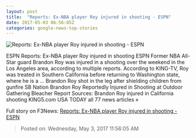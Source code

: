 ```yaml
---
layout: post
title:  "Reports: Ex-NBA player Roy injured in shooting - ESPN"
date: 2017-05-03 06:56:05Z
categories: google-news-top-stories
---
```


![Reports: Ex-NBA player Roy injured in shooting - ESPN](http://a1.espncdn.com/combiner/i?img=%2Fphoto%2F2017%2F0503%2Fr206229_1296x729_16%2D9.jpg)

ESPN Reports: Ex-NBA player Roy injured in shooting ESPN Former NBA All-Star guard Brandon Roy was injured in a shooting over the weekend in the Los Angeles area, according to multiple reports. According to KING-TV, Roy was treated in Southern California before returning to Washington state, where he is a ... Brandon Roy shot in the leg after shielding children from gunfire SB Nation Brandon Roy Reportedly Injured in Shooting at Outdoor Gathering Bleacher Report Sources: Brandon Roy injured in California shooting KING5.com USA TODAY all 77 news articles »


Full story on F3News: [Reports: Ex-NBA player Roy injured in shooting - ESPN](http://www.f3nws.com/n/bpextE)

> Posted on: Wednesday, May 3, 2017 11:56:05 AM
